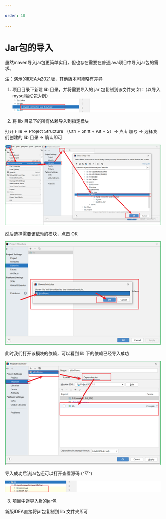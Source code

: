 ```yaml
---

order: 10

---
```


# Jar包的导入

虽然maven导入jar包更简单实用，但也存在需要在普通java项目中导入jar包的需求。

注：演示的IDEA为2021版，其他版本可能略有差异

1. 项目目录下新建 lib 目录，并将需要导入的 jar 包复制到该文件夹
   如：（以导入 mysql驱动包为例）
   ![](../vx_images/2314931117358.png)

2. 将 lib 目录下的所有依赖导入到指定模块

打开 File -> Project Structure （Ctrl + Shift + Alt + S）-> 点击 加号 -> 选择我们创建的 lib 目录 -> 确认即可

![](../vx_images/4916538137524.png)

然后选择需要该依赖的模块，点击 OK 

![](../vx_images/5079139130193.png)

此时我们打开该模块的依赖，可以看到 lib 下的依赖已经导入成功

![](../vx_images/4217641126748.png)

导入成功后该jar包还可以打开查看源码 (*^▽^*) 

![](../vx_images/4686251122502.png)

3. 项目中途导入新的jar包

新版IDEA直接将jar包复制到 lib 文件夹即可
